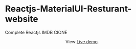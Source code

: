 # Reactjs-MaterialUI-Resturant-website
Complete Reactjs IMDB ClONE
<p align="center">
  View <a href="https://app.netlify.com/sites/rxbikes/domain-management">Live demo</a>.
 </p>
